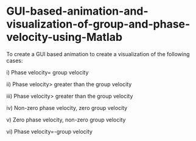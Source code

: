 # GUI-based-animation-and-visualization-of-group-and-phase-velocity-using-Matlab
To create a GUI based animation to create a visualization of the following cases: 

i) Phase velocity= group velocity  

ii) Phase velocity> greater than the group velocity

iii) Phase velocity> greater than the group velocity  

iv) Non-zero phase velocity, zero group velocity  

v)  Zero phase velocity, non-zero group velocity 

vi) Phase velocity=-group velocity
